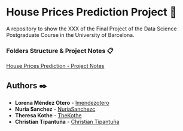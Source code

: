 # House Prices Prediction Project 🚀
A repository to show the XXX of the Final Project of the Data Science Postgraduate Course in the University of Barcelona.

### Folders Structure & Project Notes 📋

[House Prices Prediction - Project Notes](https://1drv.ms/u/s!AgWTAJ13ZxntgiNbXYB0wrdY_iik?e=D2tikf)


## Authors ✒️

* **Lorena Méndez Otero** - [lmendezotero](https://github.com/lmendezotero) 
* **Nuria Sanchez** - [NuriaSanchezc](https://github.com/NuriaSanchezc) 
* **Theresa Kothe** - [TheKothe](https://github.com/TheKothe) 
* **Christian Tipantuña** - [Christian Tipantuña](https://github.com/ChristianTipantuna) 
